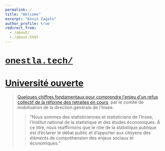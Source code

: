 ```yaml
---
permalink: /
title: "Welcome"
excerpt: "Kevin Zagalo"
author_profile: true
redirect_from: 
  - /about/
  - /about.html
---
```


# <a href="http://onestla.tech"><span style="text-decoration:None;font-family: 'Courier New';">on</span><span style="text-decoration:None;font-family: 'Courier';font-weight:bold;">est</span><span style="text-decoration:None;font-family: 'Courier New';"></span><span style="text-decoration:None;font-family: 'Courier New';">la</span><span style="text-decoration:None;font-family: 'Courier';">.</span><span style="text-decoration:None;font-family: 'Courier New';">tech</span><span style="text-decoration:None;font-family: 'Courier';">/</span></a>
# [Université ouverte](https://universiteouverte.org/)


> [Quelques chiffres fondamentaux pour comprendre l'enjeu d'un refus collectif de la réforme des retraites en cours](http://sud-dg.fr/pdf/Analyse_Retraites_Comite_mobilisation_Insee.pdf), par le comité de mobilisation de la direction générale de l'Insee.
> > "Nous sommes des statisticiennes et statisticiens de l’Insee, l’Institut national de la statistique et des études économiques. À ce titre, nous réaffirmons que le rôle de la statistique publique est d’éclairer le débat public et d’apporter aux citoyens des éléments de compréhension des enjeux sociaux et économiques."


